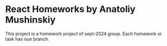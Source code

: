 # React Homeworks by Anatoliy Mushinskiy

This project is a homework project of sept-2024 group. Each homework or task has oun branch.
